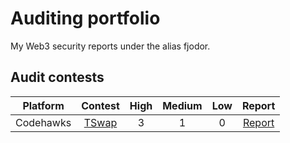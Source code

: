 # Auditing portfolio
My Web3 security reports under the alias fjodor.

## Audit contests

| Platform  | Contest                                               | High | Medium | Low  |                               Report                                 |
| :-------: | :---------------------------------------------------: | :--: | :----: | :--: | :------------------------------------------------------------------: |
| Codehawks | [TSwap](https://codehawks.cyfrin.io/c/2024-06-t-swap) |  3   |   1    | 0    | [Report](https://github.com/vascofcd/fjodor-portfolio/blob/main/TSwap-report.md) |

